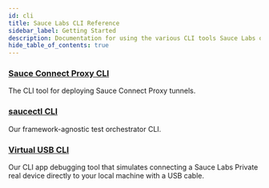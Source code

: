 ```yaml
---
id: cli
title: Sauce Labs CLI Reference
sidebar_label: Getting Started
description: Documentation for using the various CLI tools Sauce Labs offers
hide_table_of_contents: true
---
```


<div>
  <div className="box boxwidetop card">
    <div className="container">
    <a href="/dev/cli/sauce-connect-proxy"><h3>Sauce Connect Proxy CLI</h3></a>
    <p>The CLI tool for deploying Sauce Connect Proxy tunnels.</p>
    </div>
  </div>
</div>
<div>
  <div className="box boxwidetop card">
    <div className="container">
    <a href="/dev/cli/saucectl"><h3>saucectl CLI</h3></a>
    <p>Our framework-agnostic test orchestrator CLI.</p>
    </div>
  </div>
</div>
<div>
  <div className="box boxwidebottom card">
    <div className="container">
    <a href="/dev/cli/virtual-usb"><h3>Virtual USB CLI</h3></a>
    <p>Our CLI app debugging tool that simulates connecting a Sauce Labs Private real device directly to your local machine with a USB cable.</p>
    </div>
  </div>
</div>

